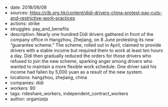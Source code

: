 - date: 2018/06/08
- sources: https://clb.org.hk/content/didi-drivers-china-protest-pay-cuts-and-restrictive-work-practices
- actions: strike
- struggles: pay_and_benefits
- description: Nearly one hundred Didi drivers gathered in front of the company office in Hangzhou, Zhejiang, on 8 June protesting its new “guarantee scheme.” The scheme, rolled out in April, claimed to provide drivers with a stable income but required them to work at least ten hours a day. Didi then gradually reduced the orders for those drivers who refused to join the new scheme, sparking anger among drivers who wanted to maintain a more flexible work schedule. One driver said his income had fallen by 5,000 yuan as a result of the new system.
- locations: hangzhou, zhejiang, china
- companies: didi
- workers: 90
- tags: rideshare_workers, independent_contract_workers
- author: organizejs
